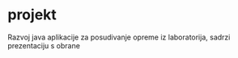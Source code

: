 # projekt
Razvoj java aplikacije za posudivanje opreme iz laboratorija, sadrzi prezentaciju s obrane
